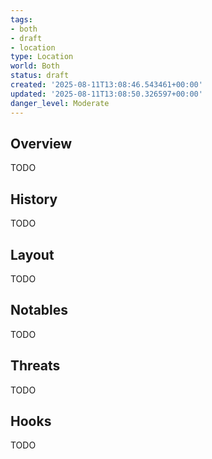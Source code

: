 ```yaml
---
tags:
- both
- draft
- location
type: Location
world: Both
status: draft
created: '2025-08-11T13:08:46.543461+00:00'
updated: '2025-08-11T13:08:50.326597+00:00'
danger_level: Moderate
---
```



## Overview

TODO
## History

TODO
## Layout

TODO
## Notables

TODO
## Threats

TODO
## Hooks

TODO
